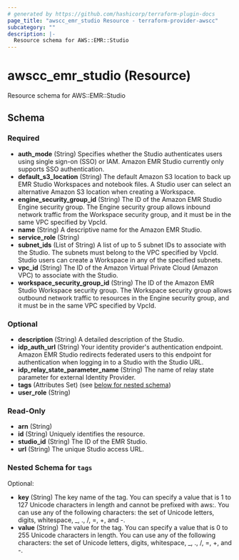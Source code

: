```yaml
---
# generated by https://github.com/hashicorp/terraform-plugin-docs
page_title: "awscc_emr_studio Resource - terraform-provider-awscc"
subcategory: ""
description: |-
  Resource schema for AWS::EMR::Studio
---
```


# awscc_emr_studio (Resource)

Resource schema for AWS::EMR::Studio



<!-- schema generated by tfplugindocs -->
## Schema

### Required

- **auth_mode** (String) Specifies whether the Studio authenticates users using single sign-on (SSO) or IAM. Amazon EMR Studio currently only supports SSO authentication.
- **default_s3_location** (String) The default Amazon S3 location to back up EMR Studio Workspaces and notebook files. A Studio user can select an alternative Amazon S3 location when creating a Workspace.
- **engine_security_group_id** (String) The ID of the Amazon EMR Studio Engine security group. The Engine security group allows inbound network traffic from the Workspace security group, and it must be in the same VPC specified by VpcId.
- **name** (String) A descriptive name for the Amazon EMR Studio.
- **service_role** (String)
- **subnet_ids** (List of String) A list of up to 5 subnet IDs to associate with the Studio. The subnets must belong to the VPC specified by VpcId. Studio users can create a Workspace in any of the specified subnets.
- **vpc_id** (String) The ID of the Amazon Virtual Private Cloud (Amazon VPC) to associate with the Studio.
- **workspace_security_group_id** (String) The ID of the Amazon EMR Studio Workspace security group. The Workspace security group allows outbound network traffic to resources in the Engine security group, and it must be in the same VPC specified by VpcId.

### Optional

- **description** (String) A detailed description of the Studio.
- **idp_auth_url** (String) Your identity provider's authentication endpoint. Amazon EMR Studio redirects federated users to this endpoint for authentication when logging in to a Studio with the Studio URL.
- **idp_relay_state_parameter_name** (String) The name of relay state parameter for external Identity Provider.
- **tags** (Attributes Set) (see [below for nested schema](#nestedatt--tags))
- **user_role** (String)

### Read-Only

- **arn** (String)
- **id** (String) Uniquely identifies the resource.
- **studio_id** (String) The ID of the EMR Studio.
- **url** (String) The unique Studio access URL.

<a id="nestedatt--tags"></a>
### Nested Schema for `tags`

Optional:

- **key** (String) The key name of the tag. You can specify a value that is 1 to 127 Unicode characters in length and cannot be prefixed with aws:. You can use any of the following characters: the set of Unicode letters, digits, whitespace, _, ., /, =, +, and -.
- **value** (String) The value for the tag. You can specify a value that is 0 to 255 Unicode characters in length. You can use any of the following characters: the set of Unicode letters, digits, whitespace, _, ., /, =, +, and -.


